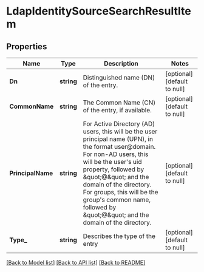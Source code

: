 # LdapIdentitySourceSearchResultItem

## Properties
Name | Type | Description | Notes
------------ | ------------- | ------------- | -------------
**Dn** | **string** | Distinguished name (DN) of the entry. | [optional] [default to null]
**CommonName** | **string** | The Common Name (CN) of the entry, if available. | [optional] [default to null]
**PrincipalName** | **string** | For Active Directory (AD) users, this will be the user principal name (UPN), in the format user@domain. For non-AD users, this will be the user&#x27;s uid property, followed by \&quot;@\&quot; and the domain of the directory. For groups, this will be the group&#x27;s common name, followed by \&quot;@\&quot; and the domain of the directory. | [optional] [default to null]
**Type_** | **string** | Describes the type of the entry | [optional] [default to null]

[[Back to Model list]](../README.md#documentation-for-models) [[Back to API list]](../README.md#documentation-for-api-endpoints) [[Back to README]](../README.md)

